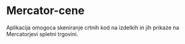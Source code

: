 # Mercator-cene

Aplikacija omogoca skeniranje crtnih kod na izdelkih in jih prikaze na Mercatorjevi spletni trgovini.
